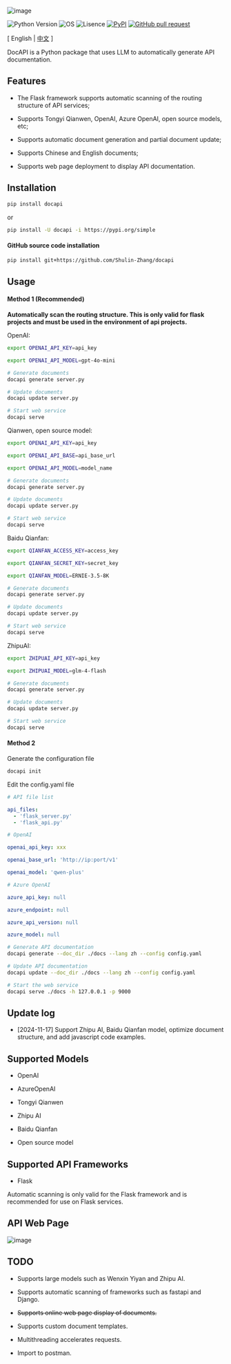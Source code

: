 ![image](assets/logo.png)

![Python Version](https://img.shields.io/badge/python-3.8+-aff.svg)
![OS](https://img.shields.io/badge/os-linux%20|%20macOS-blue)
![Lisence](https://img.shields.io/badge/license-Apache%202-dfd.svg)
[![PyPI](https://img.shields.io/pypi/v/docapi)](https://pypi.org/project/docapi/)
[![GitHub pull request](https://img.shields.io/badge/PRs-welcome-blue)](https://github.com/Shulin-Zhang/docapi/pulls)

\[ English | [中文](README_zh.md) \]

DocAPI is a Python package that uses LLM to automatically generate API documentation.

## Features

- The Flask framework supports automatic scanning of the routing structure of API services;

- Supports Tongyi Qianwen, OpenAI, Azure OpenAI, open source models, etc;

- Supports automatic document generation and partial document update;

- Supports Chinese and English documents;

- Supports web page deployment to display API documentation.

## Installation

```bash
pip install docapi
```

or

```bash
pip install -U docapi -i https://pypi.org/simple
```

#### GitHub source code installation

```bash
pip install git+https://github.com/Shulin-Zhang/docapi
```

## Usage

#### Method 1 (Recommended)

**Automatically scan the routing structure. This is only valid for flask projects and must be used in the environment of api projects.**

OpenAI:
```bash
export OPENAI_API_KEY=api_key

export OPENAI_API_MODEL=gpt-4o-mini

# Generate documents
docapi generate server.py

# Update documents
docapi update server.py

# Start web service
docapi serve
```

Qianwen, open source model:
```bash
export OPENAI_API_KEY=api_key

export OPENAI_API_BASE=api_base_url

export OPENAI_API_MODEL=model_name

# Generate documents
docapi generate server.py

# Update documents
docapi update server.py

# Start web service
docapi serve
```

Baidu Qianfan:
```bash
export QIANFAN_ACCESS_KEY=access_key

export QIANFAN_SECRET_KEY=secret_key

export QIANFAN_MODEL=ERNIE-3.5-8K

# Generate documents
docapi generate server.py

# Update documents
docapi update server.py

# Start web service
docapi serve
```

ZhipuAI:
```bash
export ZHIPUAI_API_KEY=api_key

export ZHIPUAI_MODEL=glm-4-flash

# Generate documents
docapi generate server.py

# Update documents
docapi update server.py

# Start web service
docapi serve
```

#### Method 2

Generate the configuration file

```bash
docapi init
```

Edit the config.yaml file

```yaml
# API file list

api_files: 
  - 'flask_server.py'
  - 'flask_api.py'

# OpenAI

openai_api_key: xxx

openai_base_url: 'http://ip:port/v1'

openai_model: 'qwen-plus'

# Azure OpenAI

azure_api_key: null

azure_endpoint: null

azure_api_version: null

azure_model: null
```

```bash
# Generate API documentation
docapi generate --doc_dir ./docs --lang zh --config config.yaml

# Update API documentation
docapi update --doc_dir ./docs --lang zh --config config.yaml

# Start the web service
docapi serve ./docs -h 127.0.0.1 -p 9000
```

## Update log

- [2024-11-17] Support Zhipu AI, Baidu Qianfan model, optimize document structure, and add javascript code examples.

## Supported Models

- OpenAI

- AzureOpenAI

- Tongyi Qianwen

- Zhipu AI

- Baidu Qianfan

- Open source model

## Supported API Frameworks

- Flask
  
Automatic scanning is only valid for the Flask framework and is recommended for use on Flask services.

## API Web Page

![image](assets/example1.png)

## TODO

- Supports large models such as Wenxin Yiyan and Zhipu AI.

- Supports automatic scanning of frameworks such as fastapi and Django.

- ~~Supports online web page display of documents.~~

- Supports custom document templates.

- Multithreading accelerates requests.

- Import to postman.
